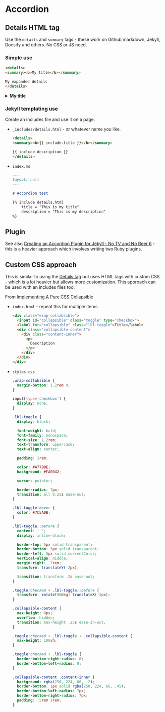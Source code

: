# Accordion


## Details HTML tag

Use the `details` and `summary` tags - these work on Github markdown, Jekyll, Docsify and others. No CSS or JS need.


### Simple use

```html
<details>
<summary><b>My title</b></summary>

My expanded details
</details>
```

<details>
<summary><b>My title</b></summary>

My expanded details
</details>


### Jekyll templating use

Create an includes file and use it on a page.

- `_includes/details.html` - or whatever name you like.
    ```html
    <details>
    <summary><b>{{ include.title }}</b></summary>

    {{ include.description }}
    </details>
    ```
- `index.md`
    ```markdown
    ---
    layout: null
    ---

    # Accordion test

    {% include details.html
        title = "This is my title"
        description = "This is my description"
    %}
    ```
    

## Plugin

See also [Creating an Accordion Plugin for Jekyll - No TV and No Beer 6](http://mikelui.io/2018/07/22/jekyll-nested-blocks.html) - this is a heavier approach which involves writing two Ruby plugins.


## Custom CSS approach

This is similar to using the [Details tag](#details-tag) but uses HTML tags with custom CSS - which is a lot heavier but allows more customization. This approach can be used with an includes files too.

From [Implementing A Pure CSS Collapsible](https://alligator.io/css/collapsible/)


- `index.html` - repeat this for multiple items.
    ```html
    <div class="wrap-collabsible">
      <input id="collapsible" class="toggle" type="checkbox">
      <label for="collapsible" class="lbl-toggle">Title</label>
      <div class="collapsible-content">
        <div class="content-inner">
          <p>
            Description
          </p>
        </div>
      </div>
    </div>
    ```
- `styles.css`
    ```css
    .wrap-collabsible {
      margin-bottom: 1.2rem 0;
    }

    input[type='checkbox'] {
      display: none;
    }

    .lbl-toggle {
      display: block;

      font-weight: bold;
      font-family: monospace;
      font-size: 1.2rem;
      text-transform: uppercase;
      text-align: center;

      padding: 1rem;

      color: #A77B0E;
      background: #FAE042;

      cursor: pointer;

      border-radius: 7px;
      transition: all 0.25s ease-out;
    }

    .lbl-toggle:hover {
      color: #7C5A0B;
    }

    .lbl-toggle::before {
      content: ' ';
      display: inline-block;

      border-top: 5px solid transparent;
      border-bottom: 5px solid transparent;
      border-left: 5px solid currentColor;
      vertical-align: middle;
      margin-right: .7rem;
      transform: translateY(-2px);

      transition: transform .2s ease-out;
    }

    .toggle:checked + .lbl-toggle::before {
      transform: rotate(90deg) translateX(-3px);
    }

    .collapsible-content {
      max-height: 0px;
      overflow: hidden;
      transition: max-height .25s ease-in-out;
    }

    .toggle:checked + .lbl-toggle + .collapsible-content {
      max-height: 100vh;
    }

    .toggle:checked + .lbl-toggle {
      border-bottom-right-radius: 0;
      border-bottom-left-radius: 0;
    }

    .collapsible-content .content-inner {
      background: rgba(250, 224, 66, .2);
      border-bottom: 1px solid rgba(250, 224, 66, .45);
      border-bottom-left-radius: 7px;
      border-bottom-right-radius: 7px;
      padding: .5rem 1rem;
    }
    ```
